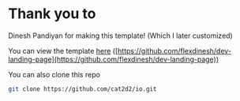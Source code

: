 # Thank you to 
Dinesh Pandiyan for making this template! (Which I later customized)

You can view the template [here](https://github.com/flexdinesh/dev-landing-page) ([https://github.com/flexdinesh/dev-landing-page](https://github.com/flexdinesh/dev-landing-page))

You can also clone this repo
```bash
git clone https://github.com/cat2d2/io.git
```